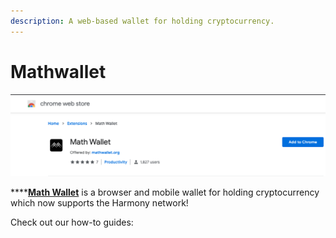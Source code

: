 ```yaml
---
description: A web-based wallet for holding cryptocurrency.
---
```


# Mathwallet

![](../../.gitbook/assets/image%20%284%29.png)

\*\*\*\*[**Math Wallet**](https://mathwallet.org/en/) is a browser and mobile wallet for holding cryptocurrency which now supports the Harmony network!

Check out our how-to guides:

